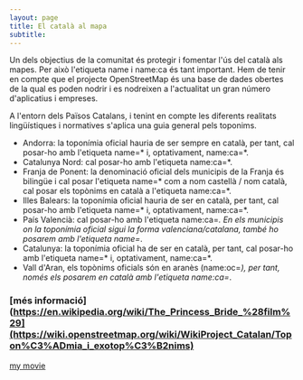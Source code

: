 ```yaml
---
layout: page
title: El català al mapa
subtitle: 
---
```


Un dels objectius de la comunitat és protegir i fomentar l'ús del català als mapes. Per això l'etiqueta name i name:ca és tant important. Hem de tenir en compte que el projecte OpenStreetMap és una base de dades obertes de la qual es poden nodrir i es nodreixen a l'actualitat un gran número d'aplicatius i empreses.

A l'entorn dels Països Catalans, i tenint en compte les diferents realitats lingüístiques i normatives s'aplica una guia general pels toponims.

- Andorra: la toponímia oficial hauria de ser sempre en català, per tant, cal posar-ho amb l'etiqueta name=* i, optativament, name:ca=*.
- Catalunya Nord: cal posar-ho amb l'etiqueta name:ca=*.
- Franja de Ponent: la denominació oficial dels municipis de la Franja és bilingüe i cal posar l'etiqueta name=* com a nom castellà / nom català, cal posar els topònims en català a l'etiqueta name:ca=*.
- Illes Balears: la toponímia oficial hauria de ser en català, per tant, cal posar-ho amb l'etiqueta name=* i, optativament, name:ca=*.
- País Valencià: cal posar-ho amb l'etiqueta name:ca=*. En els municipis on la toponímia oficial sigui la forma valenciana/catalana, també ho posarem amb l'etiqueta name=*.
- Catalunya: la toponímia oficial ha de ser en català, per tant, cal posar-ho amb l'etiqueta name=* i, optativament, name:ca=*.
- Vall d'Aran, els topònims oficials són en aranès (name:oc=*), per tant, només els posarem en català amb l'etiqueta name:ca=*.

### [més informació](https://en.wikipedia.org/wiki/The_Princess_Bride_%28film%29](https://wiki.openstreetmap.org/wiki/WikiProject_Catalan/Topon%C3%ADmia_i_exotop%C3%B2nims) 

[my movie](https://en.wikipedia.org/wiki/The_Princess_Bride_%28film%29)

